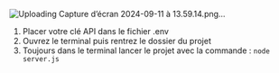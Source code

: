 ![Uploading Capture d’écran 2024-09-11 à 13.59.14.png…]()

1. Placer votre clé API dans le fichier .env
2. Ouvrez le terminal puis rentrez le dossier du projet
3. Toujours dans le terminal lancer le projet avec la commande : `node server.js`
